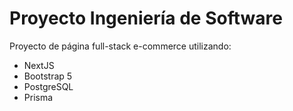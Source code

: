 # Proyecto Ingeniería de Software

Proyecto de página full-stack e-commerce utilizando:

- NextJS
- Bootstrap 5
- PostgreSQL
- Prisma